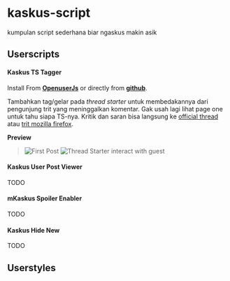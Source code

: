# kaskus-script
kumpulan script sederhana biar ngaskus makin asik

## Userscripts

#### Kaskus TS Tagger

Install From **[OpenuserJs](https://openuserjs.org/scripts/zackad/Kaskus_TS_Tagger)** or directly from **[github](https://github.com/zackad/kaskus-script/raw/master/ts-tagger.user.js)**.

Tambahkan tag/gelar pada _thread starter_ untuk membedakannya dari pengunjung trit yang meninggalkan komentar. Gak usah lagi lihat page one untuk tahu siapa TS-nya. Kritik dan saran bisa langsung ke [official thread](https://www.kaskus.co.id/thread/5565d0c432e2e674608b456a) atau [trit mozilla firefox](https://www.kaskus.co.id/thread/5352375ebccb171b7e8b45bc/all-about-mozilla-firefox-add-ons-scripts-fans-club--part-4/).

**Preview**

>![First Post](https://s.kaskus.id/images/2015/05/27/1178430_20150527083853.PNG)
>![Thread Starter interact with guest](https://s.kaskus.id/images/2015/05/27/1178430_20150527083919.PNG)

#### Kaskus User Post Viewer

TODO

#### mKaskus Spoiler Enabler

TODO

#### Kaskus Hide New

TODO

## Userstyles

